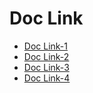 # Doc Link
- [Doc Link-1](https://tableplus.com/blog/2018/04/postgresql-how-to-grant-access-to-users.html?fbclid=IwAR3J0xdOIlqNHxtpJoDYhw0_ZYNimhgIHDDinECMe4EUCILAoDZP-fpLqvE)
- [Doc Link-2](https://www.postgresqltutorial.com/)
- [Doc Link-3](https://www.databasestar.com/entity-relationship-diagram/?fbclid=IwAR3A46AxdWg5zr7m6vDB_u82E1ZRBJW9CfiWLbEEoXnSi1X5OwgPa0WalA8)
- [Doc Link-4](https://cloud.google.com/learn/what-is-a-relational-database?fbclid=IwAR2iqSwIkCc-WMHWfACxlCaCNnS3OhAAPa3RjoGRrGN0qMXjyhYLwpoapJ4)
